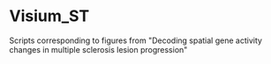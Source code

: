 # Visium_ST
Scripts corresponding to figures from "Decoding spatial gene activity changes in multiple sclerosis lesion progression"
